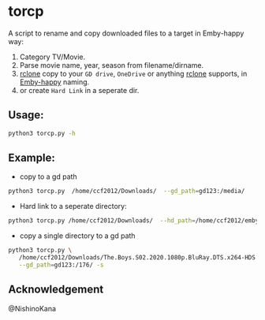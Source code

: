 # torcp
A script to rename and copy downloaded files to a target in Emby-happy way:
1. Category TV/Movie.
2. Parse movie name, year, season from filename/dirname.
3. [rclone](https://rclone.org/) copy to your `GD drive`, `OneDrive` or anything [rclone](https://rclone.org/) supports, in [Emby-happy](https://support.emby.media/support/solutions/articles/44001159102-movie-naming) naming.
4. or create `Hard Link` in a seperate dir.

##  Usage:
```sh 
python3 torcp.py -h
```

##  Example:
* copy to a gd path
```sh
python3 torcp.py  /home/ccf2012/Downloads/  --gd_path=gd123:/media/
```

* Hard link to a seperate directory:
```sh 
python3 torcp.py /home/ccf2012/Downloads/  --hd_path=/home/ccf2012/emby/ 
```

* copy a single directory to a gd path
```sh 
python3 torcp.py \
   /home/ccf2012/Downloads/The.Boys.S02.2020.1080p.BluRay.DTS.x264-HDS \
   --gd_path=gd123:/176/ -s
```

## Acknowledgement 
@NishinoKana 


